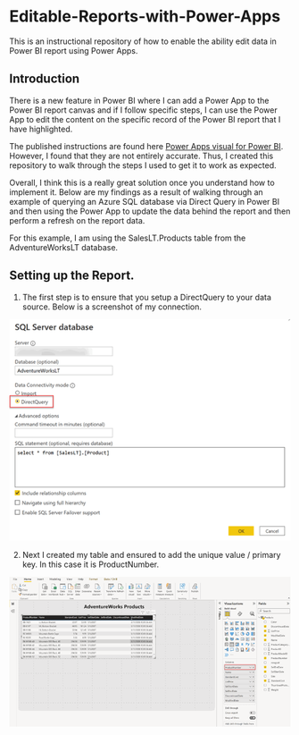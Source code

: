 # Editable-Reports-with-Power-Apps
This is an instructional repository of how to enable the ability edit data in Power BI report using Power Apps.

## Introduction
There is a new feature in Power BI where I can add a Power App to the Power BI report canvas and if I follow specific steps, I can use the Power App to edit the content on the specific record of the Power BI report that I have highlighted. 

The published instructions are found here [Power Apps visual for Power BI](https://docs.microsoft.com/en-us/power-apps/maker/canvas-apps/powerapps-custom-visual).   However, I found that they are not entirely accurate.  Thus, I created this repository to walk through the steps I used to get it to work as expected.

Overall, I think this is a really great solution once you understand how to implement it.  Below are my findings as a result of walking through an example of querying an Azure SQL database via Direct Query in Power BI and then using the Power App to update the data behind the report and then perform a refresh on the report data.

For this example, I am using the SalesLT.Products table from the AdventureWorksLT database.

## Setting up the Report.

1. The first step is to ensure that you setup a DirectQuery to your data source. Below is a screenshot of my connection.

![picture alt](/images/Direct%20Query%20Connection.gif)

2. Next I created my table and ensured to add the unique value / primary key.  In this case it is ProductNumber.

![picture alt](/images/Power%20BI%20Table.gif)



